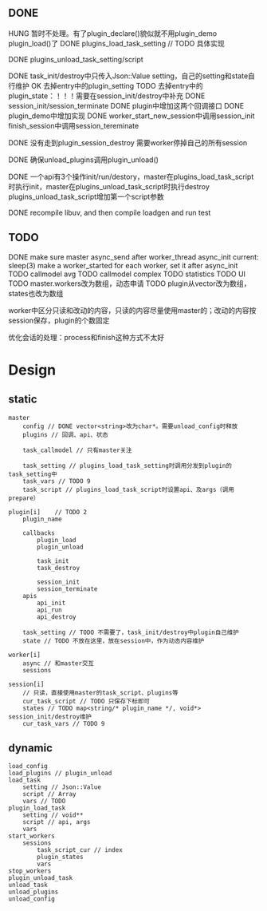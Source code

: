 ﻿
## DONE

HUNG 暂时不处理。有了plugin_declare()貌似就不用plugin_demo plugin_load()了
DONE plugins_load_task_setting // TODO 具体实现

DONE plugins_unload_task_setting/script

DONE task_init/destroy中只传入Json::Value setting，自己的setting和state自行维护
    OK 去掉entry中的plugin_setting
    TODO 去掉entry中的plugin_state：！！！需要在session_init/destroy中补充
DONE session_init/session_terminate
    DONE plugin中增加这两个回调接口
    DONE plugin_demo中增加实现
    DONE worker_start_new_session中调用session_init
        finish_session中调用session_tereminate

DONE 没有走到plugin_session_destroy
    需要worker停掉自己的所有session

DONE 确保unload_plugins调用plugin_unload()

DONE 一个api有3个操作init/run/destory，master在plugins_load_task_script时执行init，master在plugins_unload_task_script时执行destroy
    plugins_unload_task_script增加第一个script参数

DONE recompile libuv, and then compile loadgen and run test

## TODO

DONE make sure master async_send after worker_thread async_init
  current: sleep(3)
  make a worker_started for each worker, set it after async_init
TODO callmodel avg
TODO callmodel complex
TODO statistics
TODO UI
TODO master.workers改为数组，动态申请
TODO plugin从vector改为数组，states也改为数组
        
worker中区分只读和改动的内容，只读的内容尽量使用master的；改动的内容按session保存，plugin的个数固定

优化会话的处理：process和finish这种方式不太好

# Design

## static

    master
        config // DONE vector<string>改为char*。需要unload_config时释放
        plugins // 回调、api、状态

        task_callmodel // 只有master关注

        task_setting // plugins_load_task_setting时调用分发到plugin的task_setting中
        task_vars // TODO 9
        task_script // plugins_load_task_script时设置api、及args（调用prepare）

    plugin[i]    // TODO 2
        plugin_name
  
        callbacks
            plugin_load
            plugin_unload

            task_init
            task_destroy
    
            session_init
            session_terminate
        apis
            api_init
            api_run
            api_destroy

        task_setting // TODO 不需要了，task_init/destroy中plugin自己维护
        state // TODO 不放在这里，放在session中，作为动态内容维护

    worker[i]
        async // 和master交互
        sessions

    session[i]
        // 只读，直接使用master的task_script、plugins等
        cur_task_script // TODO 只保存下标即可
        states // TODO map<string/* plugin_name */, void*> session_init/destroy维护
        cur_task_vars // TODO 9

## dynamic

    load_config
    load_plugins // plugin_unload
    load_task
        setting // Json::Value
        script // Array
        vars // TODO
    plugin_load_task
        setting // void**
        script // api, args
        vars
    start_workers
        sessions
            task_script_cur // index
            plugin_states
            vars
    stop_workers
    plugin_unload_task
    unload_task
    unload_plugins
    unload_config
    